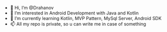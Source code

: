 - 👋 Hi, I’m @Drahanov
- 👀 I’m interested in Android Development with Java and Kotlin
- 🌱 I’m currently learning Kotlin, MVP Pattern, MySql Server, Android SDK
- 📫 All my repo is private, so u can write me in case of something

<!---
Drahanov/Drahanov is a ✨ special ✨ repository because its `README.md` (this file) appears on your GitHub profile.
You can click the Preview link to take a look at your changes.
--->
